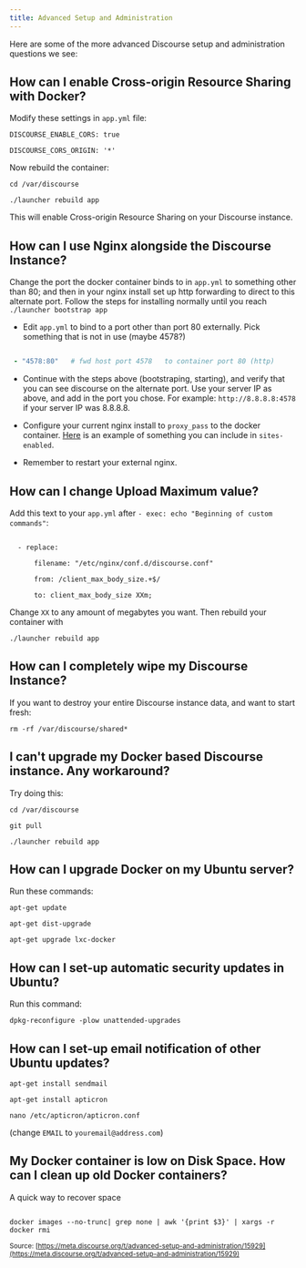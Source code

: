 ```yaml
---
title: Advanced Setup and Administration
---
```


Here are some of the more advanced Discourse setup and administration questions we see:



## How can I enable Cross-origin Resource Sharing with Docker?



Modify these settings in `app.yml` file:



    DISCOURSE_ENABLE_CORS: true

    DISCOURSE_CORS_ORIGIN: '*'



Now rebuild the container:



    cd /var/discourse

    ./launcher rebuild app



This will enable Cross-origin Resource Sharing on your Discourse instance.



## How can I use Nginx alongside the Discourse Instance?



Change the port the docker container binds to in `app.yml` to something other than 80; and then in your nginx install set up http forwarding to direct to this alternate port. Follow the steps for installing normally until you reach `./launcher bootstrap app`



 - Edit `app.yml` to bind to a port other than port 80 externally. Pick something that is not in use (maybe 4578?)



```yml

 - "4578:80"   # fwd host port 4578   to container port 80 (http)

```

 - Continue with the steps above (bootstraping, starting), and verify that you can see discourse on the alternate port. Use your server IP as above, and add in the port you chose. For example: `http://8.8.8.8:4578` if your server IP was 8.8.8.8.



- Configure your current nginx install to `proxy_pass` to the docker container. [Here][nginx_gist] is an example of something you can include in `sites-enabled`.



- Remember to restart your external nginx. 





## How can I change Upload Maximum value?



Add this text to your `app.yml` after `- exec: echo "Beginning of custom commands"`:

```

  - replace:

      filename: "/etc/nginx/conf.d/discourse.conf"

      from: /client_max_body_size.+$/

      to: client_max_body_size XXm;

```



Change `XX` to any amount of megabytes you want. Then rebuild your container with 



    ./launcher rebuild app



## How can I completely wipe my Discourse Instance?



If you want to destroy your entire Discourse instance data, and want to start fresh:



    rm -rf /var/discourse/shared*





## I can't upgrade my Docker based Discourse instance. Any workaround?



Try doing this:



    cd /var/discourse

    git pull

    ./launcher rebuild app





## How can I upgrade Docker on my Ubuntu server?



Run these commands:



    apt-get update

    apt-get dist-upgrade

    apt-get upgrade lxc-docker





## How can I set-up automatic security updates in Ubuntu?



Run this command:



    dpkg-reconfigure -plow unattended-upgrades





## How can I set-up email notification of other Ubuntu updates?



    apt-get install sendmail

    apt-get install apticron

    nano /etc/apticron/apticron.conf



(change `EMAIL` to `youremail@address.com`)



## My Docker container is low on Disk Space. How can I clean up old Docker containers?



A quick way to recover space



```

docker images --no-trunc| grep none | awk '{print $3}' | xargs -r docker rmi

```



  [nginx_gist]: https://gist.github.com/trident523/ee1be110212b4a7a1291

  [back_rest]: https://meta.discourse.org/t/move-your-discourse-instance-to-a-different-server/15721

  [poll]: https://github.com/discourse/discourse/blob/master/plugins/poll/README.md

  [love_discourse]: https://meta.discourse.org/t/i-so-love-this-soft-thank-you/15439/2

  [docker_multisite]: https://meta.discourse.org/t/multisite-configuration-with-docker/14084

  [troubleshoot]: https://meta.discourse.org/t/advanced-troubleshooting-with-docker/15927/6

<small class="documentation-source">Source: [https://meta.discourse.org/t/advanced-setup-and-administration/15929](https://meta.discourse.org/t/advanced-setup-and-administration/15929)</small>
